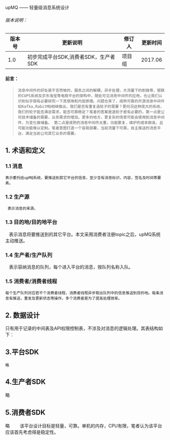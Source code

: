 upMQ —— 轻量级消息系统设计
###### 版本说明：
| 版本号|更新说明|修订人|更新时间|
|----------|------------|---------|------------|
|  1.0   | 初步完成平台SDK,消费者SDK，生产者SDK| 项目组| 2017.06|
#### 前言：
>     消息中间件的好处是不言而喻的，服务之间的解耦，异步处理，大流量下的削锋等，银联的CUPS系统及京东淘宝等电商平台的架构中，随处可见消息中间件的应用，也让我们认识到似乎很有必要研究一下其使用和内部原理。问题也来了，成熟可靠的开源消息中间件如Kafka,RabitMQ相继推出，我们是否有重复造轮子的需要？更何况这种庞大的系统，我们的轮子能否满足需求，能否可靠稳定？笔者的答案是造轮子是有必要的，第一点是公司技术储备的需要，业务需求的增加，更多的地方，更复杂的场景可能会使用到消息中间件，为变化做储备。 第二点是成熟的消息中间件太重，功能繁复，维护的成本颇高，且可能功能难以定制。笔者意图打造一个容易部署，当前流量下可靠，自主推送的消息平台，满足当前公司其它业务的需要。
## 1. 术语和定义
### 1.1 消息
    表示委托给upMQ系统，要推送到其它平台的信息，至少含有消息标识，内容，签名及时间等要素。
### 1.2 生产源
     表示消息的来源。
### 1.3 目的地/目的地平台
    表示消息将要推送到的其它平台。本文采用消费者注册topic之后，upMQ系统主动推送。
### 1.4 生产者/生产队列
    表示容纳消息的队列，每个进入平台的消息，按队列名称入队。
### 1.5 消费者/消费者线程
    每个生产队列对应若干个消费者线程，消费者线程异步取出队列中的信息推送到目的地。每条消息有推送，重发及更新状态等操作，多个消费者是为了提高处理效率。
## 2. 数据设计
只有用于记录的中间表及API权限控制表，不涉及对消息的逻辑处理。其表结构如下：

## 3.平台SDK
    略
## 4.生产者SDK
   略
## 5.消费者SDK
   略
&ensp;&ensp;&ensp;&ensp;该平台设计目标是轻量，可靠。单机的内存，CPU有限，笔者认为该平台应该首先考虑得是稳定性。
